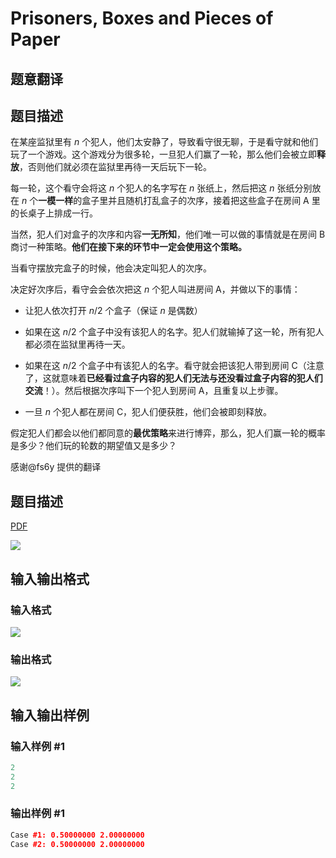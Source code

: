 # Prisoners, Boxes and Pieces of Paper

## 题意翻译

## 题目描述

在某座监狱里有 $n$ 个犯人，他们太安静了，导致看守很无聊，于是看守就和他们玩了一个游戏。这个游戏分为很多轮，一旦犯人们赢了一轮，那么他们会被立即**释放**，否则他们就必须在监狱里再待一天后玩下一轮。

每一轮，这个看守会将这 $n$ 个犯人的名字写在 $n$ 张纸上，然后把这 $n$ 张纸分别放在 $n$ 个**一模一样**的盒子里并且随机打乱盒子的次序，接着把这些盒子在房间 A 里的长桌子上排成一行。

当然，犯人们对盒子的次序和内容**一无所知**，他们唯一可以做的事情就是在房间 B 商讨一种策略。**他们在接下来的环节中一定会使用这个策略。**

当看守摆放完盒子的时候，他会决定叫犯人的次序。

决定好次序后，看守会会依次把这 $n$ 个犯人叫进房间 A，并做以下的事情：

* 让犯人依次打开 $n/2$ 个盒子（保证 $n$ 是偶数）

* 如果在这 $n/2$ 个盒子中没有该犯人的名字。犯人们就输掉了这一轮，所有犯人都必须在监狱里再待一天。

* 如果在这 $n/2$ 个盒子中有该犯人的名字。看守就会把该犯人带到房间 C（注意了，这就意味着**已经看过盒子内容的犯人们无法与还没看过盒子内容的犯人们交流**！）。然后根据次序叫下一个犯人到房间 A，且重复以上步骤。

* 一旦 $n$ 个犯人都在房间 C，犯人们便获胜，他们会被即刻释放。

假定犯人们都会以他们都同意的**最优策略**来进行博弈，那么，犯人们赢一轮的概率是多少？他们玩的轮数的期望值又是多少？

感谢@fs6y 提供的翻译

## 题目描述

[problemUrl]: https://uva.onlinejudge.org/index.php?option=com_onlinejudge&Itemid=8&category=23&page=show_problem&problem=2059

[PDF](https://uva.onlinejudge.org/external/111/p11118.pdf)

![](https://cdn.luogu.com.cn/upload/vjudge_pic/UVA11118/3bbcd09caa131f3dfd29677f7fe3af7e8eab60ee.png)

## 输入输出格式

### 输入格式

![](https://cdn.luogu.com.cn/upload/vjudge_pic/UVA11118/361c252056bd63a384a9ec56ff9dd7c481d63c4e.png)

### 输出格式

![](https://cdn.luogu.com.cn/upload/vjudge_pic/UVA11118/5a7971f49c5ab340f679e50ac2411536c957c16b.png)

## 输入输出样例

### 输入样例 #1

```cpp
2
2
2
```


### 输出样例 #1

```cpp
Case #1: 0.50000000 2.00000000
Case #2: 0.50000000 2.00000000
```


